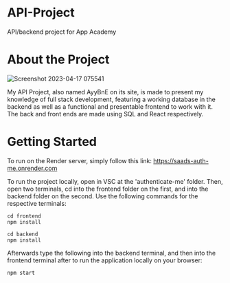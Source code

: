 # API-Project
API/backend project for App Academy


# About the Project

![Screenshot 2023-04-17 075541](https://user-images.githubusercontent.com/80143838/232524401-4dc2b202-1aa5-47c4-96b4-142ade8bff5d.png)

My API Project, also named AyyBnE on its site, is made to present my knowledge of full stack development, featuring a working database in the backend as well as a functional and presentable frontend to work with it. The back and front ends are made using SQL and React respectively.

# Getting Started

To run on the Render server, simply follow this link: https://saads-auth-me.onrender.com

To run the project locally, open in VSC at the 'authenticate-me' folder. Then, open two terminals, cd into the frontend folder on the first, and into the backend folder on the second. 
Use the following commands for the respective terminals:
```
cd frontend
npm install
```
```
cd backend
npm install
```

Afterwards type the following into the backend terminal, and then into the frontend terminal after to run the application locally on your browser:
```
npm start
```
